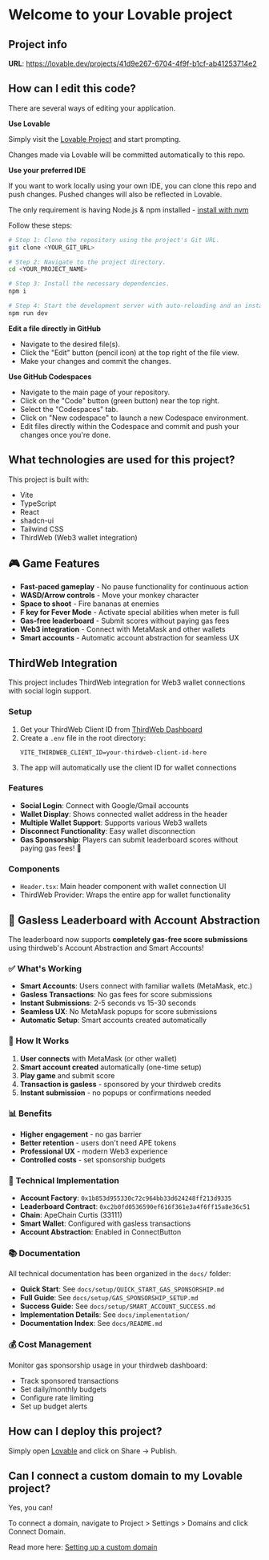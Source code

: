 # Welcome to your Lovable project

## Project info

**URL**: https://lovable.dev/projects/41d9e267-6704-4f9f-b1cf-ab41253714e2

## How can I edit this code?

There are several ways of editing your application.

**Use Lovable**

Simply visit the [Lovable Project](https://lovable.dev/projects/41d9e267-6704-4f9f-b1cf-ab41253714e2) and start prompting.

Changes made via Lovable will be committed automatically to this repo.

**Use your preferred IDE**

If you want to work locally using your own IDE, you can clone this repo and push changes. Pushed changes will also be reflected in Lovable.

The only requirement is having Node.js & npm installed - [install with nvm](https://github.com/nvm-sh/nvm#installing-and-updating)

Follow these steps:

```sh
# Step 1: Clone the repository using the project's Git URL.
git clone <YOUR_GIT_URL>

# Step 2: Navigate to the project directory.
cd <YOUR_PROJECT_NAME>

# Step 3: Install the necessary dependencies.
npm i

# Step 4: Start the development server with auto-reloading and an instant preview.
npm run dev
```

**Edit a file directly in GitHub**

- Navigate to the desired file(s).
- Click the "Edit" button (pencil icon) at the top right of the file view.
- Make your changes and commit the changes.

**Use GitHub Codespaces**

- Navigate to the main page of your repository.
- Click on the "Code" button (green button) near the top right.
- Select the "Codespaces" tab.
- Click on "New codespace" to launch a new Codespace environment.
- Edit files directly within the Codespace and commit and push your changes once you're done.

## What technologies are used for this project?

This project is built with:

- Vite
- TypeScript
- React
- shadcn-ui
- Tailwind CSS
- ThirdWeb (Web3 wallet integration)

## 🎮 Game Features

- **Fast-paced gameplay** - No pause functionality for continuous action
- **WASD/Arrow controls** - Move your monkey character
- **Space to shoot** - Fire bananas at enemies
- **F key for Fever Mode** - Activate special abilities when meter is full
- **Gas-free leaderboard** - Submit scores without paying gas fees
- **Web3 integration** - Connect with MetaMask and other wallets
- **Smart accounts** - Automatic account abstraction for seamless UX

## ThirdWeb Integration

This project includes ThirdWeb integration for Web3 wallet connections with social login support.

### Setup

1. Get your ThirdWeb Client ID from [ThirdWeb Dashboard](https://thirdweb.com/dashboard)
2. Create a `.env` file in the root directory:
   ```
   VITE_THIRDWEB_CLIENT_ID=your-thirdweb-client-id-here
   ```
3. The app will automatically use the client ID for wallet connections

### Features

- **Social Login**: Connect with Google/Gmail accounts
- **Wallet Display**: Shows connected wallet address in the header
- **Multiple Wallet Support**: Supports various Web3 wallets
- **Disconnect Functionality**: Easy wallet disconnection
- **Gas Sponsorship**: Players can submit leaderboard scores without paying gas fees! 🎉

### Components

- `Header.tsx`: Main header component with wallet connection UI
- ThirdWeb Provider: Wraps the entire app for wallet functionality

## 🎉 Gasless Leaderboard with Account Abstraction

The leaderboard now supports **completely gas-free score submissions** using thirdweb's Account Abstraction and Smart Accounts!

### ✅ What's Working

- **Smart Accounts**: Users connect with familiar wallets (MetaMask, etc.)
- **Gasless Transactions**: No gas fees for score submissions
- **Instant Submissions**: 2-5 seconds vs 15-30 seconds
- **Seamless UX**: No MetaMask popups for score submissions
- **Automatic Setup**: Smart accounts created automatically

### 🚀 How It Works

1. **User connects** with MetaMask (or other wallet)
2. **Smart account created** automatically (one-time setup)
3. **Play game** and submit score
4. **Transaction is gasless** - sponsored by your thirdweb credits
5. **Instant submission** - no popups or confirmations needed

### 📊 Benefits

- **Higher engagement** - no gas barrier
- **Better retention** - users don't need APE tokens
- **Professional UX** - modern Web3 experience
- **Controlled costs** - set sponsorship budgets

### 🔧 Technical Implementation

- **Account Factory**: `0x1b853d955330c72c964bb33d624248ff213d9335`
- **Leaderboard Contract**: `0xc2b0fd0536590ef616f361e3a4f6ff15a8e36c51`
- **Chain**: ApeChain Curtis (33111)
- **Smart Wallet**: Configured with gasless transactions
- **Account Abstraction**: Enabled in ConnectButton

### 📚 Documentation

All technical documentation has been organized in the `docs/` folder:

- **Quick Start**: See `docs/setup/QUICK_START_GAS_SPONSORSHIP.md`
- **Full Guide**: See `docs/setup/GAS_SPONSORSHIP_SETUP.md`
- **Success Guide**: See `docs/setup/SMART_ACCOUNT_SUCCESS.md`
- **Implementation Details**: See `docs/implementation/`
- **Documentation Index**: See `docs/README.md`

### 💰 Cost Management

Monitor gas sponsorship usage in your thirdweb dashboard:
- Track sponsored transactions
- Set daily/monthly budgets
- Configure rate limiting
- Set up budget alerts

## How can I deploy this project?

Simply open [Lovable](https://lovable.dev/projects/41d9e267-6704-4f9f-b1cf-ab41253714e2) and click on Share -> Publish.

## Can I connect a custom domain to my Lovable project?

Yes, you can!

To connect a domain, navigate to Project > Settings > Domains and click Connect Domain.

Read more here: [Setting up a custom domain](https://docs.lovable.dev/features/custom-domain#custom-domain)
